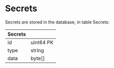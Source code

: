 # Secrets
Secrets are stored in the database, in table Secrets:

| Secrets ||
| --- | --- |
| id | uint64 PK |
| type | string |
| data | byte[] |
